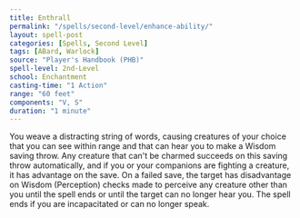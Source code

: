 ```yaml
---
title: Enthrall
permalink: "/spells/second-level/enhance-ability/"
layout: spell-post
categories: [Spells, Second Level]
tags: [ABard, Warlock]
source: "Player's Handbook (PHB)"
spell-level: 2nd-Level
school: Enchantment
casting-time: "1 Action"
range: "60 feet"
components: "V, S"
duration: "1 minute"
---
```


You weave a distracting string of words, causing creatures of your choice that you can see within range and that can hear you to make a Wisdom saving throw. Any creature that can't be charmed succeeds on this saving throw automatically, and if you or your companions are fighting a creature, it has advantage on the save. On a failed save, the target has disadvantage on Wisdom (Perception) checks made to perceive any creature other than you until the spell ends or until the target can no longer hear you. The spell ends if you are incapacitated or can no longer speak.